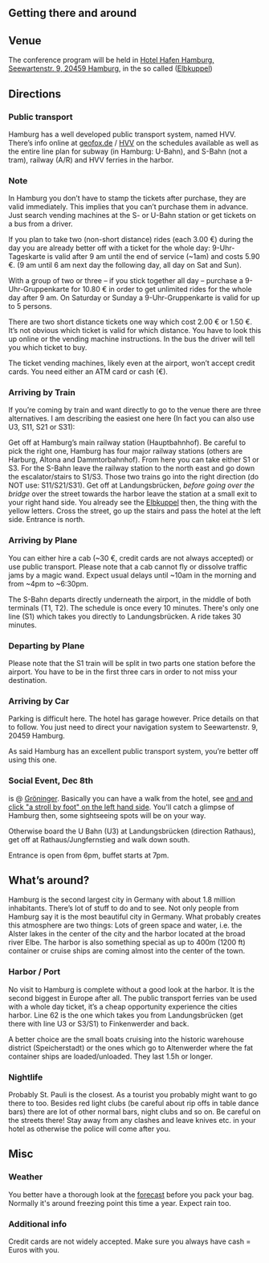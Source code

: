 ## Getting there and around

## Venue

The conference program will be held in <u>[Hotel Hafen Hamburg,
Seewartenstr. 9, 20459
Hamburg](https://www.google.de/maps/place/Hotel+Hafen+Hamburg/@53.5465705,9.9778556,15z/data=!4m2!3m1!1s0x0:0x5083d31ee2ea59e5)</u>,
in the so called
(<u>[Elbkuppel](http://www.hotel-hafen-hamburg.de/de/tagungen-feiern/tagungsraeume/elbkuppel/)</u>)

## Directions

### Public transport

Hamburg has a well developed public transport system, named HVV. There’s
info online at [geofox.de](http://geofox.de) / [HVV](http://hvv.de) on
the schedules available as well as the entire line plan for subway (in
Hamburg: U-Bahn), and S-Bahn (not a tram), railway (A/R) and HVV ferries
in the harbor.

### Note

In Hamburg you don’t have to stamp the tickets after purchase, they are
valid immediately. This implies that you can’t purchase them in advance.
Just search vending machines at the S- or U-Bahn station or get tickets
on a bus from a driver.

If you plan to take two (non-short distance) rides (each 3.00 €) during
the day you are already better off with a ticket for the whole day:
9-Uhr-Tageskarte is valid after 9 am until the end of service (\~1am)
and costs 5.90 €. (9 am until 6 am next day the following day, all day
on Sat and Sun).

With a group of two or three – if you stick together all day – purchase
a 9-Uhr-Gruppenkarte for 10.80 € in order to get unlimited rides for the
whole day after 9 am. On Saturday or Sunday a 9-Uhr-Gruppenkarte is
valid for up to 5 persons.

There are two short distance tickets one way which cost 2.00 € or 1.50
€. It’s not obvious which ticket is valid for which distance. You have
to look this up online or the vending machine instructions. In the bus
the driver will tell you which ticket to buy.

The ticket vending machines, likely even at the airport, won’t accept
credit cards. You need either an ATM card or cash (€).

### Arriving by Train

If you’re coming by train and want directly to go to the venue there are
three alternatives. I am describing the easiest one here (In fact you
can also use U3, S11, S21 or S31):

Get off at Hamburg’s main railway station (Hauptbahnhof). Be careful to
pick the right one, Hamburg has four major railway stations (others are
Harburg, Altona and Dammtorbahnhof). From here you can take either S1 or
S3. For the S-Bahn leave the railway station to the north east and go
down the escalator/stairs to S1/S3. Those two trains go into the right
direction (do NOT use: S11/S21/S31). Get off at Landungsbrücken, *before
going over the bridge* over the street towards the harbor leave the
station at a small exit to your right hand side. You already see the
[Elbkuppel](https://www.flickr.com/photos/37118811@N06/7445074026) then,
the thing with the yellow letters. Cross the street, go up the stairs
and pass the hotel at the left side. Entrance is north.

### Arriving by Plane

You can either hire a cab (\~30 €, credit cards are not always accepted)
or use public transport. Please note that a cab cannot fly or dissolve
traffic jams by a magic wand. Expect usual delays until \~10am in the
morning and from \~4pm to \~6:30pm.

The S-Bahn departs directly underneath the airport, in the middle of
both terminals (T1, T2). The schedule is once every 10 minutes. There's
only one line (S1) which takes you directly to Landungsbrücken. A ride
takes 30 minutes.

### Departing by Plane

Please note that the S1 train will be split in two parts one station
before the airport. You have to be in the first three cars in order to
not miss your destination.

### Arriving by Car

Parking is difficult here. The hotel has garage however. Price details
on that to follow. You just need to direct your navigation system to
Seewartenstr. 9, 20459 Hamburg.

As said Hamburg has an excellent public transport system, you’re better
off using this one.

### Social Event, Dec 8th

is @ [Gröninger](http://www.groeninger-hamburg.de). Basically you can
have a walk from the hotel, see [and and click "a stroll by foot" on the
left hand
side](https://www.google.com/maps/d/viewer?mid=zGkGj7kMuDVY.k5WeYD1OvHlI).
You'll catch a glimpse of Hamburg then, some sightseeing spots will be
on your way.

Otherwise board the U Bahn (U3) at Landungsbrücken (direction Rathaus),
get off at Rathaus/Jungfernstieg and walk down south.

Entrance is open from 6pm, buffet starts at 7pm.

## What’s around?

Hamburg is the second largest city in Germany with about 1.8 million
inhabitants. There’s lot of stuff to do and to see. Not only people from
Hamburg say it is the most beautiful city in Germany. What probably
creates this atmosphere are two things: Lots of green space and water,
i.e. the Alster lakes in the center of the city and the harbor located
at the broad river Elbe. The harbor is also something special as up to
400m (1200 ft) container or cruise ships are coming almost into the
center of the town.

### Harbor / Port

No visit to Hamburg is complete without a good look at the harbor. It is
the second biggest in Europe after all. The public transport ferries van
be used with a whole day ticket, it’s a cheap opportunity experience the
cities harbor. Line 62 is the one which takes you from Landungsbrücken
(get there with line U3 or S3/S1) to Finkenwerder and back.

A better choice are the small boats cruising into the historic warehouse
district (Speicherstadt) or the ones which go to Altenwerder where the
fat container ships are loaded/unloaded. They last 1.5h or longer.

### Nightlife

Probably St. Pauli is the closest. As a tourist you probably might want
to go there to too. Besides red light clubs (be careful about rip offs
in table dance bars) there are lot of other normal bars, night clubs and
so on. Be careful on the streets there\! Stay away from any clashes and
leave knives etc. in your hotel as otherwise the police will come after
you.

## Misc

### Weather

You better have a thorough look at the
[forecast](https://de.wetter.yahoo.com/deutschland/hamburg/hamburg-656958/)
before you pack your bag. Normally it's around freezing point this time
a year. Expect rain too.

### Additional info

Credit cards are not widely accepted. Make sure you always have cash =
Euros with you.